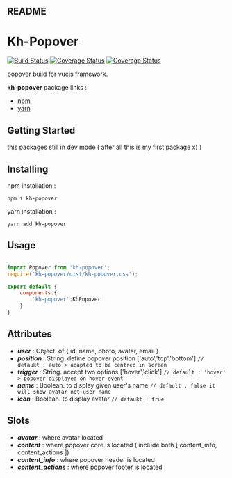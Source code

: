 ## README

<p align="center">
	<h1>Kh-Popover</h1>
  	<a href="https://www.npmjs.com/package/kh-popover" target="_blank"><img src="https://img.shields.io/badge/kh--popover-dev(beta)-orange.svg" alt="Build Status"></a>
  	<a href="https://www.npmjs.com/package/kh-popover" target="_blank"><img src="https://img.shields.io/badge/npm-v0.3.3-orange.svg" alt="Coverage Status"></a>
  	<a href="https://www.npmjs.com/package/kh-popover" target="_blank"><img src="https://img.shields.io/badge/licence-mit-green.svg" alt="Coverage Status"></a>
  	<br>
</p>

popover build for vuejs framework. 

**kh-popover** package links : <br>
- <a href="https://www.npmjs.com/package/kh-popover" target="_blank">npm</a>
- <a href="https://yarnpkg.com/en/package/kh-popover" target="_blank">yarn</a>

## Getting Started

this packages still in dev mode ( after all this is my first package x) )

## Installing

npm installation : 

```
npm i kh-popover
```

yarn installation : 

```
yarn add kh-popover
```

## Usage

```javascript

import Popover from 'kh-popover';
require('kh-popover/dist/kh-popover.css');

export default {
	components:{
		'kh-popover':KhPopover
	}
}
```

## Attributes

- **_user_** : Object. of { id, name, photo, avatar, email }
- **_position_** : String. define popover position ['auto','top','bottom'] `// defaukt : auto > adapted to be centred in screen`
- **_trigger_** : String. accept two options ['hover','click'] `// default : 'hover' > popover displayed on hover event`
- **_name_** : Boolean. to display given user's name `// default : false it will show avatar not user name`
- **_icon_** : Boolean. to display avatar `// defaukt : true`

## Slots

- **_avatar_** : where avatar located
- **_content_** : where popover core is located ( include both [ content_info, content_actions ])
- **_content_info_** : where popover header is located
- **_content_actions_** : where popover footer is located